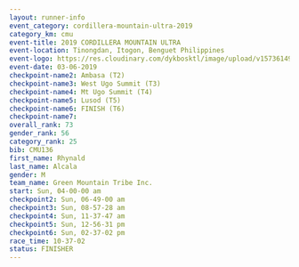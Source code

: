 ```yaml
---
layout: runner-info 
event_category: cordillera-mountain-ultra-2019 
category_km: cmu 
event-title: 2019 CORDILLERA MOUNTAIN ULTRA 
event-location: Tinongdan, Itogon, Benguet Philippines 
event-logo: https://res.cloudinary.com/dykbosktl/image/upload/v1573614960/Logo/Cordillera-Mountain-Ultra-2019-1280_wxhrmh.jpg 
event-date: 03-06-2019 
checkpoint-name2: Ambasa (T2) 
checkpoint-name3: West Ugo Summit (T3) 
checkpoint-name4: Mt Ugo Summit (T4) 
checkpoint-name5: Lusod (T5) 
checkpoint-name6: FINISH (T6) 
checkpoint-name7: 
overall_rank: 73
gender_rank: 56
category_rank: 25
bib: CMU136
first_name: Rhynald
last_name: Alcala
gender: M
team_name: Green Mountain Tribe Inc.
start: Sun, 04-00-00 am
checkpoint2: Sun, 06-49-00 am
checkpoint3: Sun, 08-57-28 am
checkpoint4: Sun, 11-37-47 am
checkpoint5: Sun, 12-56-31 pm
checkpoint6: Sun, 02-37-02 pm
race_time: 10-37-02
status: FINISHER
---
```

